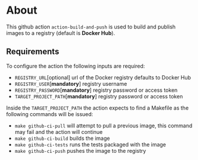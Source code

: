 # About

This github action `action-build-and-push` is used to build and publish images to a registry (default is **Docker Hub**).

## Requirements

To configure the action the following inputs are required:

- `REGISTRY_URL`[optional] url of the Docker registry defaults to Docker Hub
- `REGISTRY_USER`[**mandatory**] registry username
- `REGISTRY_PASSWORD`[**mandatory**] registry password or access token
- `TARGET_PROJECT_PATH`[**mandatory**] registry password or access token

Inside the `TARGET_PROJECT_PATH` the action expects to find a Makefile as the following commands will be issued:

- `make github-ci-pull` will attempt to pull a previous image, this command may fail and the action will continue
- `make github-ci-build` builds the image
- `make github-ci-tests` runs the tests packaged with the image
- `make github-ci-push` pushes the image to the registry

